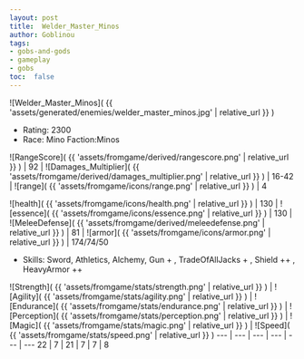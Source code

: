 ```yaml
---
layout: post
title:  Welder_Master_Minos
author: Goblinou
tags:
- gobs-and-gods
- gameplay
- gobs
toc:  false
---
```


![Welder_Master_Minos]( {{ 'assets/generated/enemies/welder_master_minos.jpg' | relative_url }} )
- Rating: 2300
- Race: Mino  Faction:Minos

![RangeScore]( {{ 'assets/fromgame/derived/rangescore.png' | relative_url }} ) | 92 | ![Damages_Multiplier]( {{ 'assets/fromgame/derived/damages_multiplier.png' | relative_url }} ) | 16-42 | ![range]( {{ 'assets/fromgame/icons/range.png' | relative_url }} ) | 4


![health]( {{ 'assets/fromgame/icons/health.png' | relative_url }} ) | 130 | ![essence]( {{ 'assets/fromgame/icons/essence.png' | relative_url }} ) | 130 | ![MeleeDefense]( {{ 'assets/fromgame/derived/meleedefense.png' | relative_url }} ) | 81 | ![armor]( {{ 'assets/fromgame/icons/armor.png' | relative_url }} ) | 174/74/50

* Skills: Sword, Athletics, Alchemy, Gun + , TradeOfAllJacks + , Shield ++ , HeavyArmor ++ 

![Strength]( {{ 'assets/fromgame/stats/strength.png' | relative_url }} ) | ![Agility]( {{ 'assets/fromgame/stats/agility.png' | relative_url }} ) | ![Endurance]( {{ 'assets/fromgame/stats/endurance.png' | relative_url }} ) | ![Perception]( {{ 'assets/fromgame/stats/perception.png' | relative_url }} ) | ![Magic]( {{ 'assets/fromgame/stats/magic.png' | relative_url }} ) | ![Speed]( {{ 'assets/fromgame/stats/speed.png' | relative_url }} )
--- | --- | --- | --- | --- | ---
22 | 7 | 21 | 7 | 7 | 8
